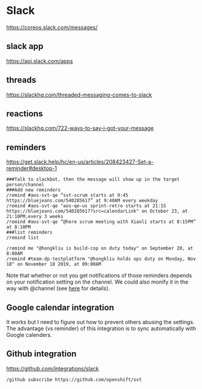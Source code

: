# Slack


https://coreos.slack.com/messages/

## slack app

https://api.slack.com/apps

## threads

https://slackhq.com/threaded-messaging-comes-to-slack

## reactions

https://slackhq.com/722-ways-to-say-i-got-your-message

## reminders

https://get.slack.help/hc/en-us/articles/208423427-Set-a-reminder#desktop-1

```
###Talk to slackbot, then the message will show up in the target person/channel
###Add new reminders
/remind #aos-svt-qe “svt-scrum starts at 9:45 https://bluejeans.com/540285617” at 9:40AM every weekday
/remind #aos-svt-qe "aos-qe-us sprint-retro starts at 21:15 https://bluejeans.com/540285617?src=calendarLink" on October 23, at 21:10PM,every 3 weeks
/remind #aos-svt-qe “@here scrum meeting with Xiaoli starts at 8:15PM” at 8:10PM
###list reminders
/remind list

/remind me "@hongkliu is build-cop on duty today" on September 20, at 8:00AM
/remind #team-dp-testplatform "@hongkliu holds ops duty on Monday, Nov 18" on November 18 2019, at 09:00AM
```

Note that whether or not you get notifications of those reminders depends on your notification setting on the channel. We could also monify it in the way with @channel (see [here](https://get.slack.help/hc/en-us/articles/202009646-Notify-a-channel-or-workspace) for details).

## Google calendar integration

It works but I need to figure out how to prevent others abusing the settings.
The advantage (vs reminder) of this integration is to sync automatically with Google calenders.

## Github integration

https://github.com/integrations/slack

```
/github subscribe https://github.com/openshift/svt
```
